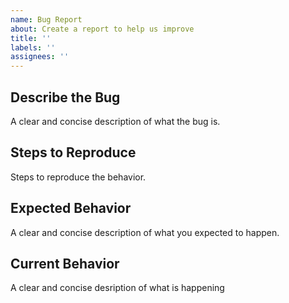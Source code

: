 ```yaml
---
name: Bug Report
about: Create a report to help us improve
title: ''
labels: '' 
assignees: ''
---
```

## Describe the Bug
A clear and concise description of what the bug is. 

## Steps to Reproduce
Steps to reproduce the behavior.

## Expected Behavior
A clear and concise description of what you expected to happen. 

## Current Behavior 
A clear and concise desription of what is happening
